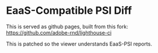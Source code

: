 # EaaS-Compatible PSI Diff
This is served as github pages, built from this fork: https://github.com/adobe-rnd/lighthouse-ci

This is patched so the viewer understands EaaS-PSI reports.
